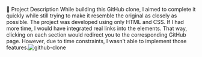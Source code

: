 📄 Project Description
While building this GitHub clone, I aimed to complete it quickly while still trying to make it resemble the original as closely as possible. The project was developed using only HTML and CSS.
If I had more time, I would have integrated real links into the elements. That way, clicking on each section would redirect you to the corresponding GitHub page. However, due to time constraints, I wasn’t able to implement those features.![github-clone](https://github.com/user-attachments/assets/a2e38520-b39d-446e-8cc6-86656dc65ea6)

